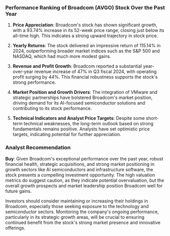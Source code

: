 ### Performance Ranking of Broadcom (AVGO) Stock Over the Past Year

1. **Price Appreciation**: Broadcom's stock has shown significant growth, with a 93.74% increase in its 52-week price range, closing just below its all-time high. This indicates a strong upward trajectory in stock price.

2. **Yearly Returns**: The stock delivered an impressive return of 115.14% in 2024, outperforming broader market indices such as the S&P 500 and NASDAQ, which had much more modest gains.

3. **Revenue and Profit Growth**: Broadcom reported a substantial year-over-year revenue increase of 47% in Q3 fiscal 2024, with operating profit surging by 44%. This financial robustness supports the stock's strong performance.

4. **Market Position and Growth Drivers**: The integration of VMware and strategic partnerships have bolstered Broadcom's market position, driving demand for its AI-focused semiconductor solutions and contributing to its stock performance.

5. **Technical Indicators and Analyst Price Targets**: Despite some short-term technical weaknesses, the long-term outlook based on strong fundamentals remains positive. Analysts have set optimistic price targets, indicating potential for further appreciation.

### Analyst Recommendation

**Buy**: Given Broadcom's exceptional performance over the past year, robust financial health, strategic acquisitions, and strong market positioning in growth sectors like AI semiconductors and infrastructure software, the stock presents a compelling investment opportunity. The high valuation metrics do suggest caution, as they indicate potential overvaluation, but the overall growth prospects and market leadership position Broadcom well for future gains.

Investors should consider maintaining or increasing their holdings in Broadcom, especially those seeking exposure to the technology and semiconductor sectors. Monitoring the company's ongoing performance, particularly in its strategic growth areas, will be crucial to ensuring continued benefit from the stock's strong market presence and innovative offerings.